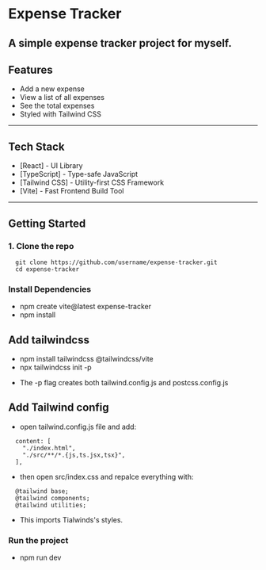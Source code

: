 # Expense Tracker

A simple expense tracker project for myself.
---

## Features
- Add a new expense 
- View a list of all expenses 
- See the total expenses
- Styled with Tailwind CSS

---

## Tech Stack

- [React] - UI Library
- [TypeScript] - Type-safe JavaScript
- [Tailwind CSS] - Utility-first CSS Framework
- [Vite] - Fast Frontend Build Tool

---

## Getting Started

### 1. Clone the repo

```
  git clone https://github.com/username/expense-tracker.git
  cd expense-tracker
```

### Install Dependencies

- npm create vite@latest expense-tracker 
- npm install

## Add tailwindcss 

- npm install tailwindcss @tailwindcss/vite
- npx tailwindcss init -p
* The -p flag creates both tailwind.config.js and postcss.config.js

## Add Tailwind config 

- open tailwind.config.js file and add:
```
  content: [
    "./index.html",
    "./src/**/*.{js,ts.jsx,tsx}",
  ],
```
- then open src/index.css and repalce everything with:

```
  @tailwind base;
  @tailwind components;
  @tailwind utilities;
```
- This imports Tialwinds's styles.

### Run the project

- npm run dev

